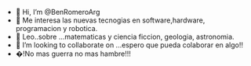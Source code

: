 - 👋 Hi, I’m @BenRomeroArg
- 👀 Me interesa las nuevas tecnogias en software,hardware, programacion y robotica.
- 🌱 Leo..sobre ...matematicas y ciencia ficcion, geologia, astronomia.   
- 💞️ I’m looking to collaborate on ...espero que pueda colaborar en algo!!
- �!No mas guerra no mas hambre!!!

<!---
BenRomeroArg/BenRomeroArg is a ✨ special ✨ repository because its `README.md` (this file) appears on your GitHub profile.
You can click the Preview link to take a look at your changes.
--->
